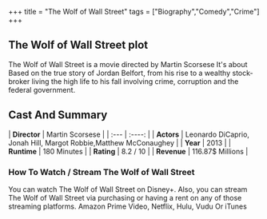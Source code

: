+++
title = "The Wolf of Wall Street"
tags = ["Biography","Comedy","Crime"]
+++
## The Wolf of Wall Street plot
The Wolf of Wall Street is a movie directed by Martin Scorsese It's about Based on the true story of Jordan Belfort, from his rise to a wealthy stock-broker living the high life to his fall involving crime, corruption and the federal government.
## Cast And Summary
| **Director**      | Martin Scorsese |
    | :---        |    :----:   |
    |  **Actors** | Leonardo DiCaprio, Jonah Hill, Margot Robbie,Matthew McConaughey |
    | **Year**   | 2013    |
    |  **Runtime** | 180 Minutes |
    |  **Rating** | 8.2 / 10 | 
    |  **Revenue** | 116.87$ Millions |
### How To Watch / Stream The Wolf of Wall Street
You can watch The Wolf of Wall Street on Disney+.
Also, you can stream The Wolf of Wall Street via purchasing or having a rent on any of those streaming platforms.
Amazon Prime Video, Netflix, Hulu, Vudu Or iTunes